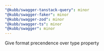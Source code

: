 ```yaml
---
"@kubb/swagger-tanstack-query": minor
"@kubb/swagger-faker": minor
"@kubb/swagger-zod": minor
"@kubb/swagger-ts": minor
"@kubb/swagger": minor
---
```


Give format precendence over type property
